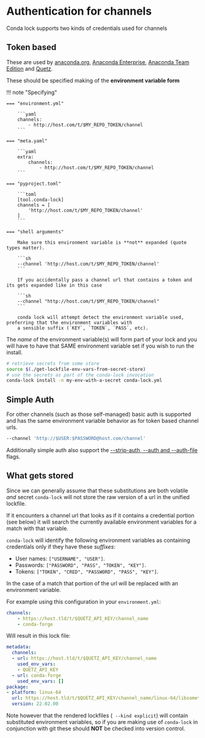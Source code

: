 # Authentication for channels

Conda lock supports two kinds of credentials used for channels
## Token based

These are used by [anaconda.org](https://anaconda.org/), [Anaconda Enterprise](https://www.anaconda.com/products/enterprise),
[Anaconda Team Edition](https://www.anaconda.com/products/team) and [Quetz](https://github.com/mamba-org/quetz).

These should be specified making of the **environment variable form**

!!! note "Specifying"

    === "environment.yml"

        ```yaml
        channels:
            - http://host.com/t/$MY_REPO_TOKEN/channel
        ```

    === "meta.yaml"

        ```yaml
        extra:
            channels:
                - http://host.com/t/$MY_REPO_TOKEN/channel
        ```

    === "pyproject.toml"

        ```toml
        [tool.conda-lock]
        channels = [
            'http://host.com/t/$MY_REPO_TOKEN/channel'
        ]
        ```

    === "shell arguments"

        Make sure this environment variable is **not** expanded (quote types matter).

        ```sh
        --channel 'http://host.com/t/$MY_REPO_TOKEN/channel'
        ```

        If you accidentally pass a channel url that contains a token and its gets expanded like in this case

        ```sh
        --channel "http://host.com/t/$MY_REPO_TOKEN/channel"
        ```

        conda lock will attempt detect the environment variable used, preferring that the environment variables with
        a sensible suffix (`KEY`, `TOKEN`, `PASS`, etc).

The _name_ of the environment variable(s) will form part of your lock and you will have to have that SAME
environment variable set if you wish to run the install.

```sh
# retrieve secrets from some store
source $(./get-lockfile-env-vars-from-secret-store)
# use the secrets as part of the conda-lock invocation
conda-lock install -n my-env-with-a-secret conda-lock.yml
```

## Simple Auth

For other channels (such as those self-managed) basic auth is supported and has the same environment variable
behavior as for token based channel urls.

```sh
--channel 'http://$USER:$PASSWORD@host.com/channel'
```

Additionally simple auth also support the [--strip-auth, --auth and --auth-file](/flags#-strip-auth-auth-and-auth-file) flags.

## What gets stored

Since we can generally assume that these substitutions are both volatile _and_ secret `conda-lock` will not store
the raw version of a url in the unified lockfile.

If it encounters a channel url that looks as if it contains a credential portion (see below) it will search the currently
available environment variables for a match with that variable.

`conda-lock` will identify the following environment variables as containing credentials only if they have these *suffixes*:

* User names: `["USERNAME", "USER"]`.
* Passwords: `["PASSWORD", "PASS", "TOKEN", "KEY"]`.
* Tokens: `["TOKEN", "CRED", "PASSWORD", "PASS", "KEY"]`.

In the case of a match that portion of the url will be replaced with an environment variable.

For example using this configuration in your `environment.yml`:

```yaml
channels:
    - https://host.tld/t/$QUETZ_API_KEY/channel_name
    - conda-forge
```

Will result in this lock file:

```yaml
metadata:
  channels:
  - url: https://host.tld/t/$QUETZ_API_KEY/channel_name
    used_env_vars:
    - QUETZ_API_KEY
  - url: conda-forge
    used_env_vars: []
package:
- platform: linux-64
  url: https://host.tld/t/$QUETZ_API_KEY/channel_name/linux-64/libsomethingprivate-22.02.00.tar.bz2
  version: 22.02.00
```

Note however that the rendered lockfiles (` --kind explicit`) will contain substituted environment variables, so if you are making use of `conda-lock`
in conjunction with git these should **NOT** be checked into version control.

[anaconda.org]: https://docs.conda.io/projects/conda/en/latest/user-guide/tasks/manage-environments.html#create-env-file-manually
